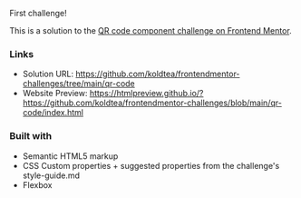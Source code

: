 First challenge!

This is a solution to the [QR code component challenge on Frontend Mentor](https://www.frontendmentor.io/challenges/qr-code-component-iux_sIO_H).

### Links
- Solution URL: https://github.com/koldtea/frontendmentor-challenges/tree/main/qr-code
- Website Preview: https://htmlpreview.github.io/?https://github.com/koldtea/frontendmentor-challenges/blob/main/qr-code/index.html

### Built with
- Semantic HTML5 markup
- CSS Custom properties + suggested properties from the challenge's style-guide.md
- Flexbox
